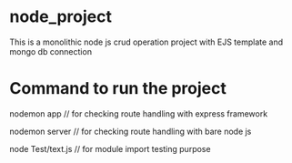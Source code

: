 # node_project
This is a monolithic node js crud operation project with EJS template and mongo db connection

# Command to run the project

nodemon app        // for checking route handling with express framework

nodemon server     // for checking route handling with bare node js

node Test/text.js  // for module import testing purpose 
